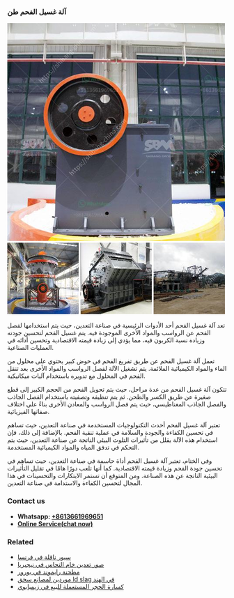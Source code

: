 <h3>آلة غسيل الفحم طن</h3><img src='1701746358.jpg' alt=''><p>تعد آلة غسيل الفحم أحد الأدوات الرئيسية في صناعة التعدين، حيث يتم استخدامها لفصل الفحم عن الرواسب والمواد الأخرى الموجودة فيه. يتم غسيل الفحم لتحسين جودته وزيادة نسبة الكربون فيه، مما يؤدي إلى زيادة قيمته الاقتصادية وتحسين أدائه في العمليات الصناعية.</p><p>تعمل آلة غسيل الفحم عن طريق تفريغ الفحم في حوض كبير يحتوي على محلول من الماء والمواد الكيميائية الملائمة. يتم تشغيل الآلة لفصل الرواسب والمواد الأخرى بعد تنقل الفحم في المحلول مع تدويره باستخدام آليات ميكانيكية.</p><p>تتكون آلة غسيل الفحم من عدة مراحل، حيث يتم تحويل الفحم من الحجم الكبير إلى قطع صغيرة عن طريق الكسر والطحن. ثم يتم تنظيفه وتصفيته باستخدام الفصل الجاذب والفصل الجاذب المغناطيسي، حيث يتم فصل الرواسب والمعادن الأخرى بناءً على اختلاف صفاتها الفيزيائية.</p><p>تعتبر آلة غسيل الفحم أحدث التكنولوجيات المستخدمة في صناعة التعدين، حيث تساهم في تحسين الكفاءة والجودة والسلامة في عملية تنقية الفحم. بالإضافة إلى ذلك، فإن استخدام هذه الآلة يقلل من تأثيرات التلوث البيئي الناتجة عن صناعة التعدين، حيث يتم التحكم في تدفق المياه والمواد الكيميائية المستخدمة.</p><p>وفي الختام، تعتبر آلة غسيل الفحم أداة حاسمة في صناعة التعدين، حيث تساهم في تحسين جودة الفحم وزيادة قيمته الاقتصادية. كما أنها تلعب دورًا هامًا في تقليل التأثيرات البيئية الناتجة عن هذه الصناعة. ومن المتوقع أن تستمر الابتكارات والتحسينات في هذا المجال لتحسين الكفاءة والاستدامة في صناعة التعدين.</p><h3>Contact us</h3><ul><li><strong>Whatsapp:&nbsp;<a href="https://wa.me/8613661969651">+8613661969651</a></strong></li><li><a href="https://swt.shibang-china.com/?git&amp;zhl&amp;آلة غسيل الفحم طن"><strong>Online Service(chat now)</strong></a></li></ul><h3>Related</h3><ul><li><a href='سيور ناقلة في فرنسا.md'>سيور ناقلة في فرنسا</a></li><li><a href='صور تعدين خام النحاس في نيجيريا.md'>صور تعدين خام النحاس في نيجيريا</a></li><li><a href='مطحنة رايموند في بورور.md'>مطحنة رايموند في بورور</a></li><li><a href='موردين لمصانع سحق ld slag في الهند.md'>موردين لمصانع سحق ld slag في الهند</a></li><li><a href='كسارة الحجر المستعملة للبيع في زيمبابوي.md'>كسارة الحجر المستعملة للبيع في زيمبابوي</a></li></ul>